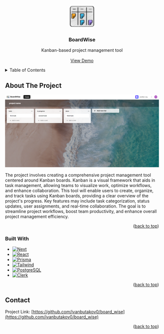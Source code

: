 <!-- Improved compatibility of back to top link: See: https://github.com/othneildrew/Best-README-Template/pull/73 -->

<a name="readme-top"></a>

<!--
*** Thanks for checking out the Best-README-Template. If you have a suggestion
*** that would make this better, please fork the repo and create a pull request
*** or simply open an issue with the tag "enhancement".
*** Don't forget to give the project a star!
*** Thanks again! Now go create something AMAZING! :D
-->

<!-- PROJECT SHIELDS -->
<!--
*** I'm using markdown "reference style" links for readability.
*** Reference links are enclosed in brackets [ ] instead of parentheses ( ).
*** See the bottom of this document for the declaration of the reference variables
*** for contributors-url, forks-url, etc. This is an optional, concise syntax you may use.
*** https://www.markdownguide.org/basic-syntax/#reference-style-links
-->

<!-- PROJECT LOGO -->
<br />
<div align="center">
  <a href="https://github.com/ivanbutakov0/board_wise">
    <img src="public/logo.png" alt="Logo" width="80" height="80">
  </a>

<h3 align="center">BoardWise</h3>

  <p align="center">
    Kanban-based project management tool
    <br />
    <br />
    <a href="https://github.com/github_username/repo_name">View Demo</a>
  </p>
</div>

<!-- TABLE OF CONTENTS -->
<details>
  <summary>Table of Contents</summary>
  <ol>
    <li>
      <a href="#about-the-project">About The Project</a>
      <ul>
        <li><a href="#built-with">Built With</a></li>
      </ul>
    </li>
    <li><a href="#contact">Contact</a></li>
  </ol>
</details>

<!-- ABOUT THE PROJECT -->

## About The Project
![Product Name Screen Shot][product-screenshot]

The project involves creating a comprehensive project management tool centered around Kanban boards. Kanban is a visual framework that aids in task management, allowing teams to visualize work, optimize workflows, and enhance collaboration. This tool will enable users to create, organize, and track tasks using Kanban boards, providing a clear overview of the project's progress. Key features may include task categorization, status updates, user assignments, and real-time collaboration. The goal is to streamline project workflows, boost team productivity, and enhance overall project management efficiency.

<p align="right">(<a href="#readme-top">back to top</a>)</p>

### Built With

- [![Next][Next.js]][Next-url]
- [![React][React.js]][React-url]
- [![Prisma][Prisma]][Prisma-url]
- [![Tailwind][Tailwind]][Tailwind-url]
- [![PostgreSQL][PostgreSQL]][PostgreSQL-url]
- [![Clerk][Clerk]][Clerk-url]


<p align="right">(<a href="#readme-top">back to top</a>)</p>

<!-- CONTACT -->

## Contact

Project Link: [https://github.com/ivanbutakov0/board_wise](https://github.com/ivanbutakov0/board_wise)

<p align="right">(<a href="#readme-top">back to top</a>)</p>


<!-- MARKDOWN LINKS & IMAGES -->
<!-- https://www.markdownguide.org/basic-syntax/#reference-style-links -->


[product-screenshot]: public/screenshot.png
[Next.js]: https://img.shields.io/badge/next.js-000000?style=for-the-badge&logo=nextdotjs&logoColor=white
[Next-url]: https://nextjs.org/
[React.js]: https://img.shields.io/badge/React-20232A?style=for-the-badge&logo=react&logoColor=61DAFB
[React-url]: https://reactjs.org/
[Prisma]: https://img.shields.io/badge/Prisma-000000?style=for-the-badge&logo=prisma&logoColor=white
[Prisma-url]: https://prisma.io/
[Tailwind]: https://img.shields.io/badge/Tailwind-000?style=for-the-badge&logo=tailwindcss&link=https://tailwindcss.com/
[Tailwind-url]: https://tailwindcss.com/
[PostgreSQL]: https://img.shields.io/badge/PostgreSQL-000?style=for-the-badge&logo=postgresql&logoColor=white&link=https://www.postgresql.org/
[PostgreSQL-url]: https://www.postgresql.org/
[Clerk]: https://img.shields.io/badge/Clerk-000?style=for-the-badge&logo=clerk&link=https://clerk.com/
[Clerk-url]: https://clerk.com/

